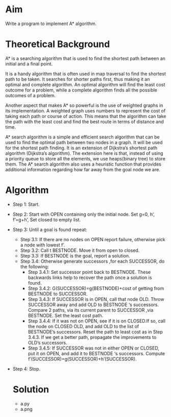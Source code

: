 # Aim
Write a program to implement A* algorithm.

# Theoretical Background
A* is a searching algorithm that is used to find the shortest path between an initial and a final point.

It is a handy algorithm that is often used in map traversal to find the shortest path to be taken. It searches for shorter paths first, thus making it an
optimal and complete algorithm. An optimal algorithm will find the least cost outcome for a problem, while a complete algorithm finds all the possible outcomes of a problem. 

Another aspect that makes A* so powerful is the use of weighted graphs in its implementation. A weighted graph uses numbers to represent the cost of taking each path or course of action. This means that the algorithm can take the path with the 
least cost and find the best route in terms of distance and time. 

A* search algorithm is a simple and efficient search algorithm that can be used to find the optimal path between two nodes in a graph. It will be used for the shortest path finding. It is an extension of Dijkstra’s shortest path algorithm (Dijkstra’s algorithm). 
The extension here is that, instead of using a priority queue to store all the elements, we use heaps(binary tree) to store them. The A* search algorithm also uses a heuristic function that provides additional information regarding how far away from the goal node we are.

# Algorithm
- Step 1: Start.
- Step 2: Start with OPEN containing only the initial node. Set g=0, h’, f’=g+h’, Set closed to empty list.
- Step 3: Until a goal is found repeat:
  - Step 3.1: If there are no nodes on OPEN report failure, otherwise pick a node with lowest f’.
  - Step 3.2: Call t BESTNODE. Move it from open to closed.
  - Step 3.3: If BESTNODE is the goal, report a solution.
  - Step 3.4: Otherwise generate successors ,for each SUCCESSOR, do the following:
    - Step 3.4.1: Set successor point back to BESTNODE. These backwards links help to recover the path once a solution is found.
    - Step 3.4.2: G(SUCCESSOR)=g(BESTNODE)+cost of getting from BESTNODE to SUCCESSOR.
    - Step 3.4.3: If SUCCESSOR is in OPEN, call that node OLD. Throw SUCCESSOR away and add OLD to BESTNODE ‘s successors. Compare 2 paths, via its current parent to SUCCESSOR ,via BESTNODE. Set the least cost path.
    - Step 3.4.4: If it was not on OPEN, see if it is on CLOSED.If so, call the node on CLOSED OLD, and add OLD to the list of BESTNODE’s successors. Reset the path to least cost as in Step 3.4.3. If we get a better path, propagate the improvements to OLD’s successors.
    - Step 3.4.5: If SUCCESSOR was not in either OPEN or CLOSED, put it on OPEN, and add it to BESTNODE ‘s successors. Compute f’(SUCCESSOR)=g(SUCCESSOR)+h’(SUCCESSOR).
- Step 4: Stop.

  # Solution
  - a.py
  - a.png
  
